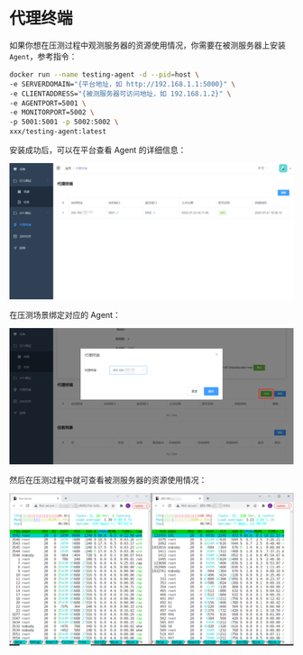 # 代理终端

如果你想在压测过程中观测服务器的资源使用情况，你需要在被测服务器上安装 `Agent`，参考指令：

``` bash
docker run --name testing-agent -d --pid=host \
-e SERVERDOMAIN="{平台地址，如 http://192.168.1.1:5000}" \
-e CLIENTADDRESS="{被测服务器可访问地址，如 192.168.1.2}" \
-e AGENTPORT=5001 \
-e MONITORPORT=5002 \
-p 5001:5001 -p 5002:5002 \
xxx/testing-agent:latest
```

安装成功后，可以在平台查看 Agent 的详细信息：

![agent](images/agent.png)

在压测场景绑定对应的 Agent：

![bind-agent](images/bind-agent.png)

然后在压测过程中就可查看被测服务器的资源使用情况：

![server-usage-both](images/server-usage-both.png)